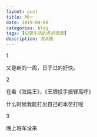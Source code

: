 ```yaml
---
layout: post
title: 周一
date: 2019-04-08
categories: blog
tags: [记录生活的点点滴滴]
description: 流水账
---
```


1 

又是新的一周，日子过的好快。

2

在看《海扁王》，《王牌投手振臂高呼》

什么时候我能打出自己的本垒打呢

3

晚上班车没来














